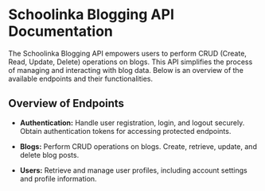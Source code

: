 # **Schoolinka Blogging API Documentation**

The Schoolinka Blogging API empowers users to perform CRUD (Create, Read, Update, Delete) operations on blogs. This API simplifies the process of managing and interacting with blog data. Below is an overview of the available endpoints and their functionalities.

## **Overview of Endpoints**

- **Authentication:** Handle user registration, login, and logout securely. Obtain authentication tokens for accessing protected endpoints.

- **Blogs:** Perform CRUD operations on blogs. Create, retrieve, update, and delete blog posts.

- **Users:** Retrieve and manage user profiles, including account settings and profile information.